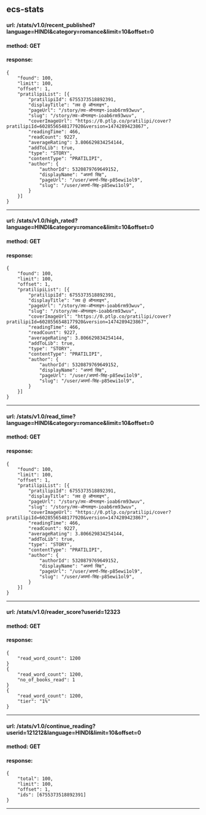 ## ecs-stats
#### url: /stats/v1.0/recent_published?language=HINDI&category=romance&limit=10&offset=0
#### method: GET 
#### response: 
```
{
    "found": 100,
    "limit": 100,
    "offset": 1,
    "pratilipiList": [{
        "pratilipiId": 6755373518892391,
        "displayTitle": "लव @ ऑनलाइन",
        "pageUrl": "/story/लव-ऑनलाइन-ioab6rm93wuv",
        "slug": "/story/लव-ऑनलाइन-ioab6rm93wuv",
        "coverImageUrl": "https://0.ptlp.co/pratilipi/cover?pratilipiId=6028556548177920&version=1474289423867",
        "readingTime": 466,
        "readCount": 9227,
        "averageRating": 3.806629834254144,
        "addToLib": true,
        "type": "STORY",
        "contentType": "PRATILIPI",
        "author": {
            "authorId": 5320879769649152,
            "displayName": "अपर्णा सिंह",
            "pageUrl": "/user/अपर्णा-सिंह-p85ewi1ol9",
            "slug": "/user/अपर्णा-सिंह-p85ewi1ol9",
        }
    }]
}
```
---
#### url: /stats/v1.0/high_rated?language=HINDI&category=romance&limit=10&offset=0
#### method: GET 
#### response: 
```
{
    "found": 100,
    "limit": 100,
    "offset": 1,
    "pratilipiList": [{
        "pratilipiId": 6755373518892391,
        "displayTitle": "लव @ ऑनलाइन",
        "pageUrl": "/story/लव-ऑनलाइन-ioab6rm93wuv",
        "slug": "/story/लव-ऑनलाइन-ioab6rm93wuv",
        "coverImageUrl": "https://0.ptlp.co/pratilipi/cover?pratilipiId=6028556548177920&version=1474289423867",
        "readingTime": 466,
        "readCount": 9227,
        "averageRating": 3.806629834254144,
        "addToLib": true,
        "type": "STORY",
        "contentType": "PRATILIPI",
        "author": {
            "authorId": 5320879769649152,
            "displayName": "अपर्णा सिंह",
            "pageUrl": "/user/अपर्णा-सिंह-p85ewi1ol9",
            "slug": "/user/अपर्णा-सिंह-p85ewi1ol9",
        }
    }]
}
```
---
#### url: /stats/v1.0/read_time?language=HINDI&category=romance&limit=10&offset=0
#### method: GET 
#### response: 
```
{
    "found": 100,
    "limit": 100,
    "offset": 1,
    "pratilipiList": [{
        "pratilipiId": 6755373518892391,
        "displayTitle": "लव @ ऑनलाइन",
        "pageUrl": "/story/लव-ऑनलाइन-ioab6rm93wuv",
        "slug": "/story/लव-ऑनलाइन-ioab6rm93wuv",
        "coverImageUrl": "https://0.ptlp.co/pratilipi/cover?pratilipiId=6028556548177920&version=1474289423867",
        "readingTime": 466,
        "readCount": 9227,
        "averageRating": 3.806629834254144,
        "addToLib": true,
        "type": "STORY",
        "contentType": "PRATILIPI",
        "author": {
            "authorId": 5320879769649152,
            "displayName": "अपर्णा सिंह",
            "pageUrl": "/user/अपर्णा-सिंह-p85ewi1ol9",
            "slug": "/user/अपर्णा-सिंह-p85ewi1ol9",
        }
    }]
}
```
---
#### url: /stats/v1.0/reader_score?userid=12323
#### method: GET
#### response:
```
{
    "read_word_count": 1200
}
{
    "read_word_count": 1200,
    "no_of_books_read": 1
}
{
    "read_word_count": 1200,
    "tier": "1%"
}
```
---
#### url: /stats/v1.0/continue_reading?userid=121212&language=HINDI&limit=10&offset=0
#### method: GET
#### response:
```
{
    "total": 100,
    "limit": 100,
    "offset": 1,
    "ids": [6755373518892391]
}
```
---

